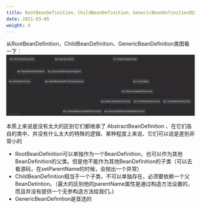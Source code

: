 ```yaml
---
title: RootBeanDefinition、ChildBeanDefinition、GenericBeanDefinition的区别
date: 2021-03-05
weight: 4
---
```


从RootBeanDefinition、ChildBeanDefinition、GenericBeanDefinition类图看一下：
![类图](https://github.com/mxsm/picture/blob/main/spring/RootBeanDefinition_uml.png?raw=true)

本质上来说是没有太大的区别它们都继承了 AbstractBeanDefinition 、在它们各自的类中、并没有什么太大的特殊的逻辑、某种程度上来说、它们可以说是差别非常小的

- RootBeanDefinition可以单独作为一个BeanDefinition，也可以作为其他BeanDefinition的父类。但是他不能作为其他BeanDefinition的子类（可以去看源码，在setParentName的时候，会抛出一个异常）
- ChildBeanDefinition相当于一个子类，不可以单独存在，必须要依赖一个父BeanDetintion。（最大的区别他的parentName属性是通过构造方法设置的，而且并没有提供一个无参构造方法给我们。)
- GenericBeanDefinition是首选的